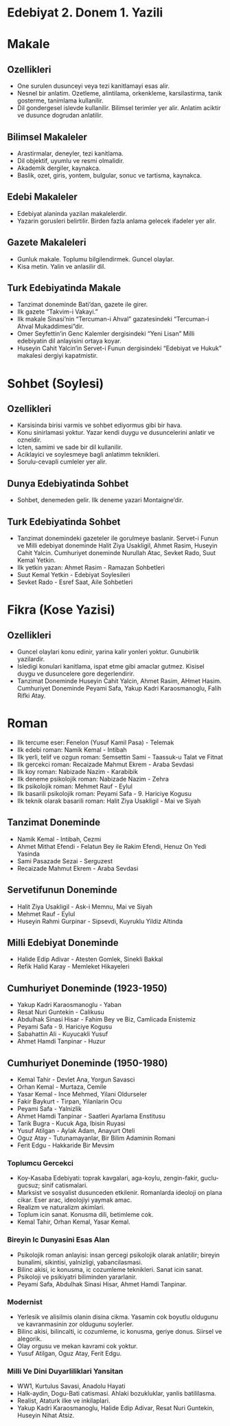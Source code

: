 # Edebiyat 2. Donem 1. Yazili

# Makale

## Ozellikleri

- One surulen dusunceyi veya tezi kanitlamayi esas alir.
- Nesnel bir anlatim. Ozetleme, alintilama, orkenkleme, karsilastirma, tanik gosterme, tanimlama kullanilir.
- Dil gondergesel islevde kullanilir. Bilimsel terimler yer alir. Anlatim aciktir ve dusunce dogrudan anlatilir.

## Bilimsel Makaleler

- Arastirmalar, deneyler, tezi kanitlama.
- Dil objektif, uyumlu ve resmi olmalidir.
- Akademik dergiler, kaynakca.
- Baslik, ozet, giris, yontem, bulgular, sonuc ve tartisma, kaynakca.

## Edebi Makaleler

- Edebiyat alaninda yazilan makalelerdir.
- Yazarin gorusleri belirtilir. Birden fazla anlama gelecek ifadeler yer alir.

## Gazete Makaleleri

- Gunluk makale. Toplumu bilgilendirmek. Guncel olaylar.
- Kisa metin. Yalin ve anlasilir dil.

## Turk Edebiyatinda Makale

- Tanzimat doneminde Bati’dan, gazete ile girer.
- Ilk gazete “Takvim-i Vakayi.”
- Ilk makale Sinasi’nin “Tercuman-i Ahval” gazatesindeki “Tercuman-i Ahval Mukaddimesi”dir.
- Omer Seyfettin’in Genc Kalemler dergisindeki “Yeni Lisan” Milli edebiyatin dil anlayisini ortaya koyar.
- Huseyin Cahit Yalcin’in Servet-i Funun dergisindeki “Edebiyat ve Hukuk” makalesi dergiyi kapatmistir.

# Sohbet (Soylesi)

## Ozellikleri

- Karsisinda birisi varmis ve sohbet ediyormus gibi bir hava.
- Konu sinirlamasi yoktur. Yazar kendi duygu ve dusuncelerini anlatir ve ozneldir.
- Icten, samimi ve sade bir dil kullanilir.
- Aciklayici ve soylesmeye bagli anlatimm teknikleri.
- Sorulu-cevapli cumleler yer alir.

## Dunya Edebiyatinda Sohbet

- Sohbet, denemeden gelir. Ilk deneme yazari Montaigne’dir.

## Turk Edebiyatinda Sohbet

- Tanzimat donemindeki gazeteler ile gorulmeye baslanir. Servet-i Funun ve Milli edebiyat doneminde Halit Ziya Usakligil, Ahmet Rasim, Huseyin Cahit Yalcin. Cumhuriyet doneminde Nurullah Atac, Sevket Rado, Suut Kemal Yetkin.
- Ilk yetkin yazan: Ahmet Rasim - Ramazan Sohbetleri
- Suut Kemal Yetkin - Edebiyat Soylesileri
- Sevket Rado - Esref Saat, Aile Sohbetleri

# Fikra (Kose Yazisi)

## Ozellikleri

- Guncel olaylari konu edinir, yarina kalir yonleri yoktur. Gunubirlik yazilardir.
- Isledigi konulari kanitlama, ispat etme gibi amaclar gutmez. Kisisel duygu ve dusuncelere gore degerlendirir.
- Tanzimat Doneminde Huseyin Cahit Yalcin, Ahmet Rasim, AHmet Hasim. Cumhuriyet Doneminde Peyami Safa, Yakup Kadri Karaosmanoglu, Falih Rifki Atay.

# Roman

- Ilk tercume eser: Fenelon (Yusuf Kamil Pasa) - Telemak
- Ilk edebi roman: Namik Kemal - Intibah
- Ilk yerli, telif ve ozgun roman: Semsettin Sami - Taassuk-u Talat ve Fitnat
- Ilk gercekci roman: Recaizade Mahmut Ekrem - Araba Sevdasi
- Ilk koy roman: Nabizade Nazim - Karabibik
- Ilk deneme psikolojik roman: Nabizade Nazim - Zehra
- Ilk psikolojik roman: Mehmet Rauf - Eylul
- Ilk basarili psikolojik roman: Peyami Safa - 9. Hariciye Kogusu
- Ilk teknik olarak basarili roman: Halit Ziya Usakligil - Mai ve Siyah

## Tanzimat Doneminde

- Namik Kemal - Intibah, Cezmi
- Ahmet Mithat Efendi - Felatun Bey ile Rakim Efendi, Henuz On Yedi Yasinda
- Sami Pasazade Sezai - Serguzest
- Recaizade Mahmut Ekrem - Araba Sevdasi

## Servetifunun Doneminde

- Halit Ziya Usakligil - Ask-i Memnu, Mai ve Siyah
- Mehmet Rauf - Eylul
- Huseyin Rahmi Gurpinar - Sipsevdi, Kuyruklu Yildiz Altinda

## Milli Edebiyat Doneminde

- Halide Edip Adivar - Atesten Gomlek, Sinekli Bakkal
- Refik Halid Karay - Memleket Hikayeleri

## Cumhuriyet Doneminde (1923-1950)

- Yakup Kadri Karaosmanoglu - Yaban
- Resat Nuri Guntekin - Calikusu
- Abdulhak Sinasi Hisar - Fahim Bey ve Biz, Camlicada Enistemiz
- Peyami Safa - 9. Hariciye Kogusu
- Sabahattin Ali - Kuyucakli Yusuf
- Ahmet Hamdi Tanpinar - Huzur

## Cumhuriyet Doneminde (1950-1980)

- Kemal Tahir - Devlet Ana, Yorgun Savasci
- Orhan Kemal - Murtaza, Cemile
- Yasar Kemal - Ince Mehmed, Yilani Oldurseler
- Fakir Baykurt - Tirpan, Yilanlarin Ocu
- Peyami Safa - Yalnizlik
- Ahmet Hamdi Tanpinar - Saatleri Ayarlama Enstitusu
- Tarik Bugra - Kucuk Aga, Ibisin Ruyasi
- Yusuf Atilgan - Aylak Adam, Anayurt Oteli
- Oguz Atay - Tutunamayanlar, Bir Bilim Adaminin Romani
- Ferit Edgu - Hakkaride Bir Mevsim

### Toplumcu Gercekci

- Koy-Kasaba Edebiyati: toprak kavgalari, aga-koylu, zengin-fakir, guclu-gucsuz; sinif catismalari.
- Marksist ve sosyalist dusunceden etkilenir. Romanlarda ideoloji on plana cikar. Eser arac, ideolojiyi yaymak amac.
- Realizm ve naturalizm akimlari.
- Toplum icin sanat. Konusma dili, betimleme cok.
- Kemal Tahir, Orhan Kemal, Yasar Kemal.

### Bireyin Ic Dunyasini Esas Alan

- Psikolojik roman anlayisi: insan gercegi psikolojik olarak anlatilir; bireyin bunalimi, sikintisi, yalnizligi, yabancilasmasi.
- Bilinc akisi, ic konusma, ic cozumleme teknikleri. Sanat icin sanat.
- Psikoloji ve psikiyatri biliminden yararlanir.
- Peyami Safa, Abdulhak Sinasi Hisar, Ahmet Hamdi Tanpinar.

### Modernist

- Yerlesik ve alisilmis olanin disina cikma. Yasamin cok boyutlu oldugunu ve kavranmasinin zor oldugunu soylerler.
- Bilinc akisi, bilincalti, ic cozumleme, ic konusma, geriye donus. Siirsel ve alegorik.
- Olay orgusu ve mekan kavrami cok yoktur.
- Yusuf Atilgan, Oguz Atay, Ferit Edgu.

### Milli Ve Dini Duyarliliklari Yansitan

- WW1, Kurtulus Savasi, Anadolu Hayati
- Halk-aydin, Dogu-Bati catismasi. Ahlaki bozukluklar, yanlis batililasma.
- Realist, Ataturk ilke ve inkilaplari.
- Yakup Kadri Karaosmanoglu, Halide Edip Adivar, Resat Nuri Guntekin, Huseyin Nihat Atsiz.